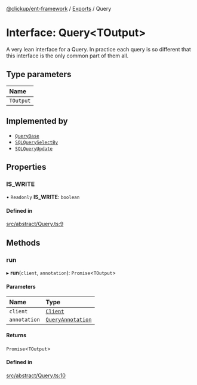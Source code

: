 [@clickup/ent-framework](../README.md) / [Exports](../modules.md) / Query

# Interface: Query<TOutput\>

A very lean interface for a Query. In practice each query is so different
that this interface is the only common part of them all.

## Type parameters

| Name |
| :------ |
| `TOutput` |

## Implemented by

- [`QueryBase`](../classes/QueryBase.md)
- [`SQLQuerySelectBy`](../classes/SQLQuerySelectBy.md)
- [`SQLQueryUpdate`](../classes/SQLQueryUpdate.md)

## Properties

### IS\_WRITE

• `Readonly` **IS\_WRITE**: `boolean`

#### Defined in

[src/abstract/Query.ts:9](https://github.com/clickup/ent-framework/blob/master/src/abstract/Query.ts#L9)

## Methods

### run

▸ **run**(`client`, `annotation`): `Promise`<`TOutput`\>

#### Parameters

| Name | Type |
| :------ | :------ |
| `client` | [`Client`](../classes/Client.md) |
| `annotation` | [`QueryAnnotation`](QueryAnnotation.md) |

#### Returns

`Promise`<`TOutput`\>

#### Defined in

[src/abstract/Query.ts:10](https://github.com/clickup/ent-framework/blob/master/src/abstract/Query.ts#L10)
